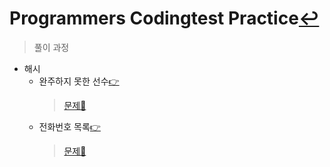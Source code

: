 # Programmers Codingtest Practice[↩](../../../)
> 풀이 과정

* 해시
    * 완주하지 못한 선수[👉](./1_hash_1.md)
        > [문제📝](https://programmers.co.kr/learn/courses/30/lessons/42576)
    * 전화번호 목록[👉](./1_hash_2.md)
        > [문제📝](https://programmers.co.kr/learn/courses/30/lessons/42577)